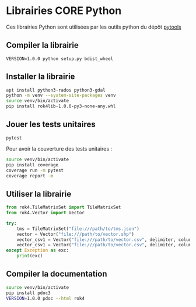 # Librairies CORE Python

Ces librairies Python sont utilisées par les outils python du dépôt [pytools](https://github.com/rok4/pytools)

## Compiler la librairie

`VERSION=1.0.0 python setup.py bdist_wheel`

## Installer la librairie

```sh
apt install python3-rados python3-gdal
python -m venv --system-site-packages venv
source venv/bin/activate
pip install rok4lib-1.0.0-py3-none-any.whl
```

## Jouer les tests unitaires

`pytest`

Pour avoir la couverture des tests unitaires :
```sh
source venv/bin/activate
pip install coverage
coverage run -m pytest
coverage report -m
```

## Utiliser la librairie

```python
from rok4.TileMatrixSet import TileMatrixSet
from rok4.Vector import Vector

try:
    tms = TileMatrixSet("file:///path/to/tms.json")
    vector = Vector("file:///path/to/vector.shp")
    vector_csv1 = Vector("file:///path/to/vector.csv", delimiter, column_x, column_y)
    vector_csv1 = Vector("file:///path/to/vector.csv", delimiter, column_WKT)
except Exception as exc:
    print(exc)
```

## Compiler la documentation

```bash
source venv/bin/activate
pip install pdoc3
VERSION=1.0.0 pdoc --html rok4
```
